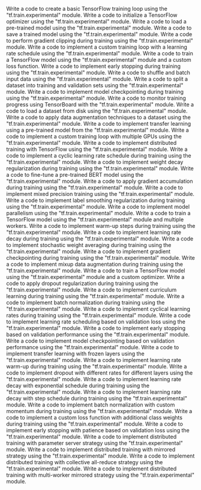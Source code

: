 Write a code to create a basic TensorFlow training loop using the "tf.train.experimental" module.
Write a code to initialize a TensorFlow optimizer using the "tf.train.experimental" module.
Write a code to load a pre-trained model using the "tf.train.experimental" module.
Write a code to save a trained model using the "tf.train.experimental" module.
Write a code to perform gradient clipping during training using the "tf.train.experimental" module.
Write a code to implement a custom training loop with a learning rate schedule using the "tf.train.experimental" module.
Write a code to train a TensorFlow model using the "tf.train.experimental" module and a custom loss function.
Write a code to implement early stopping during training using the "tf.train.experimental" module.
Write a code to shuffle and batch input data using the "tf.train.experimental" module.
Write a code to split a dataset into training and validation sets using the "tf.train.experimental" module.
Write a code to implement model checkpointing during training using the "tf.train.experimental" module.
Write a code to monitor training progress using TensorBoard with the "tf.train.experimental" module.
Write a code to load a dataset from disk using the "tf.train.experimental" module.
Write a code to apply data augmentation techniques to a dataset using the "tf.train.experimental" module.
Write a code to implement transfer learning using a pre-trained model from the "tf.train.experimental" module.
Write a code to implement a custom training loop with multiple GPUs using the "tf.train.experimental" module.
Write a code to implement distributed training with TensorFlow using the "tf.train.experimental" module.
Write a code to implement a cyclic learning rate schedule during training using the "tf.train.experimental" module.
Write a code to implement weight decay regularization during training using the "tf.train.experimental" module.
Write a code to fine-tune a pre-trained BERT model using the "tf.train.experimental" module.
Write a code to apply gradient accumulation during training using the "tf.train.experimental" module.
Write a code to implement mixed precision training using the "tf.train.experimental" module.
Write a code to implement label smoothing regularization during training using the "tf.train.experimental" module.
Write a code to implement model parallelism using the "tf.train.experimental" module.
Write a code to train a TensorFlow model using the "tf.train.experimental" module and multiple workers.
Write a code to implement warm-up steps during training using the "tf.train.experimental" module.
Write a code to implement learning rate decay during training using the "tf.train.experimental" module.
Write a code to implement stochastic weight averaging during training using the "tf.train.experimental" module.
Write a code to implement gradient checkpointing during training using the "tf.train.experimental" module.
Write a code to implement mixup data augmentation during training using the "tf.train.experimental" module.
Write a code to train a TensorFlow model using the "tf.train.experimental" module and a custom optimizer.
Write a code to apply dropout regularization during training using the "tf.train.experimental" module.
Write a code to implement curriculum learning during training using the "tf.train.experimental" module.
Write a code to implement batch normalization during training using the "tf.train.experimental" module.
Write a code to implement cyclical learning rates during training using the "tf.train.experimental" module.
Write a code to implement learning rate scheduling based on validation loss using the "tf.train.experimental" module.
Write a code to implement early stopping based on validation performance using the "tf.train.experimental" module.
Write a code to implement model checkpointing based on validation performance using the "tf.train.experimental" module.
Write a code to implement transfer learning with frozen layers using the "tf.train.experimental" module.
Write a code to implement learning rate warm-up during training using the "tf.train.experimental" module.
Write a code to implement dropout with different rates for different layers using the "tf.train.experimental" module.
Write a code to implement learning rate decay with exponential schedule during training using the "tf.train.experimental" module.
Write a code to implement learning rate decay with step schedule during training using the "tf.train.experimental" module.
Write a code to implement batch normalization with custom momentum during training using the "tf.train.experimental" module.
Write a code to implement a custom loss function with additional class weights during training using the "tf.train.experimental" module.
Write a code to implement early stopping with patience based on validation loss using the "tf.train.experimental" module.
Write a code to implement distributed training with parameter server strategy using the "tf.train.experimental" module.
Write a code to implement distributed training with mirrored strategy using the "tf.train.experimental" module.
Write a code to implement distributed training with collective all-reduce strategy using the "tf.train.experimental" module.
Write a code to implement distributed training with multi-worker mirrored strategy using the "tf.train.experimental" module.